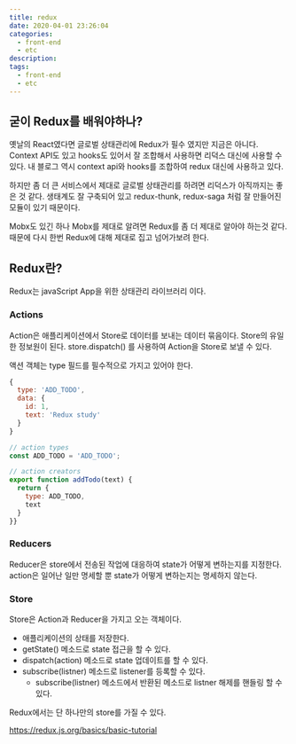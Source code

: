 ```yaml
---
title: redux
date: 2020-04-01 23:26:04
categories:
  - front-end
  - etc
description:
tags:
  - front-end
  - etc
---
```


## 굳이 Redux를 배워야하나?

옛날의 React였다면 글로벌 상태관리에 Redux가 필수 였지만 지금은 아니다. Context API도 있고 hooks도 있어서 잘 조합해서 사용하면 리덕스 대신에 사용할 수 있다. 내 블로그 역시 context api와 hooks를 조합하여 redux 대신에 사용하고 있다.

하지만 좀 더 큰 서비스에서 제대로 글로벌 상태관리를 하려면 리덕스가 아직까지는 좋은 것 같다. 생태계도 잘 구축되어 있고 redux-thunk, redux-saga 처럼 잘 만들어진 모듈이 있기 때문이다.

Mobx도 있긴 하나 Mobx를 제대로 알려면 Redux를 좀 더 제대로 알아야 하는것 같다. 때문에 다시 한번 Redux에 대해 제대로 집고 넘어가보려 한다.

## Redux란?

Redux는 javaScript App을 위한 상태관리 라이브러리 이다.

### Actions

Action은 애플리케이션에서 Store로 데이터를 보내는 데이터 묶음이다. Store의 유일한 정보원이 된다.
store.dispatch() 를 사용하여 Action을 Store로 보낼 수 있다.

액션 객체는 type 필드를 필수적으로 가지고 있어야 한다.

```javascript
{
  type: 'ADD_TODO',
  data: {
    id: 1,
    text: 'Redux study'
  }
}
```

```javascript
// action types
const ADD_TODO = 'ADD_TODO';

// action creators
export function addTodo(text) {
  return {
    type: ADD_TODO,
    text
  }
}}
```

### Reducers

Reducer은 store에서 전송된 작업에 대응하여 state가 어떻게 변하는지를 지정한다.
action은 일어난 일만 명세할 뿐 state가 어떻게 변하는지는 명세하지 않는다.

### Store

Store은 Action과 Reducer을 가지고 오는 객체이다.

- 애플리케이션의 상태를 저장한다.
- getState() 메소드로 state 접근을 할 수 있다.
- dispatch(action) 메소드로 state 업데이트를 할 수 있다.
- subscribe(listner) 메소드로 listener를 등록할 수 있다.
  - subscribe(listner) 메소드에서 반환된 메소드로 listner 해제를 핸들링 할 수 있다.

Redux에서는 단 하나만의 store를 가질 수 있다.

https://redux.js.org/basics/basic-tutorial
